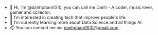- 👋 Hi, I’m @danhpham1510, you can call me Danh - A coder, music lover, gamer and collector.
- 👀 I’m interested in creating tech that improve people's life.
- 🌱 I’m currently learning more about Data Science and all things AI.
- 📫 You can contact me via danhpham1510@gmail.com .
<!---
danhpham1510/danhpham1510 is a ✨ special ✨ repository because its `README.md` (this file) appears on your GitHub profile.
You can click the Preview link to take a look at your changes.
--->
